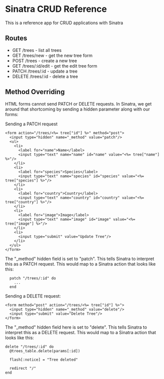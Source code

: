 # Sinatra CRUD Reference

This is a reference app for CRUD applications with Sinatra

## Routes

- GET /trees - list all trees
- GET /trees/new - get the new tree form
- POST /trees - create a new tree
- GET /trees/:id/edit - get the edit tree form
- PATCH /trees/:id - update a tree
- DELETE /trees/:id - delete a tree

## Method Overriding

HTML forms cannot send PATCH or DELETE requests. In Sinatra, we get around
that shortcoming by sending a hidden parameter along with our forms:

Sending a PATCH request

    <form action="/trees/<%= tree["id"] %>" method="post">
      <input type="hidden" name="_method" value="patch"/>
      <ul>
        <li>
          <label for="name">Name</label>
          <input type="text" name="name" id="name" value="<%= tree["name"] %>"/>
        </li>
        <li>
          <label for="species">Species</label>
          <input type="text" name="species" id="species" value="<%= tree["species"] %>"/>
        </li>
        <li>
          <label for="country">Country</label>
          <input type="text" name="country" id="country" value="<%= tree["country"] %>"/>
        </li>
        <li>
          <label for="image">Image</label>
          <input type="text" name="image" id="image" value="<%= tree["image"] %>"/>
        </li>
        <li>
          <input type="submit" value="Update Tree"/>
        </li>
      </ul>
    </form>

The "_method" hidden field is set to "patch". This tells Sinatra to interpret
this as a PATCH request. This would map to a Sinatra action that looks like this:

      patch "/trees/:id" do
        ...
      end

Sending a DELETE request:

    <form method="post" action="/trees/<%= tree["id"] %>">
      <input type="hidden" name="_method" value="delete"/>
      <input type="submit" value="Delete Tree"/>
    </form>

The "_method" hidden field here is set to "delete". This tells Sinatra to interpret
this as a DELETE request. This would map to a Sinatra action that looks like this:

    delete "/trees/:id" do
      @trees_table.delete(params[:id])

      flash[:notice] = "Tree deleted"

      redirect "/"
    end
